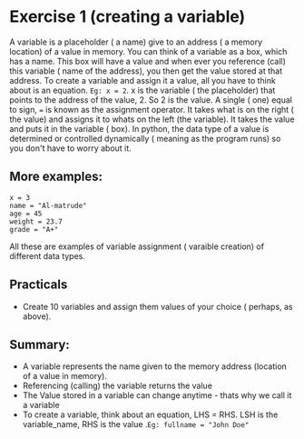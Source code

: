 # Exercise 1 (creating a variable)
A variable is a placeholder ( a name) give to an address ( a memory location) of a value in memory.
You can think of a variable as a box, which has a name. This box will have a value and when ever you reference (call) this variable ( name of the address), you then get the value stored at that address.
To create a variable and assign it a value, all you have to think about is an equation. 
`Eg: x = 2`. x is the variable ( the placeholder) that points to the address of the value, 2. So 2 is the value. A single ( one) equal to sign, `=` is known as the assignment operator. It takes what is on the right ( the value) and assigns it to whats on the left (the variable). It takes the value and puts it in the variable ( box).
In python, the data type of a value is determined or controlled dynamically ( meaning as the program runs) so you don't have to worry about it.

## More examples: 
```
x = 3
name = "Al-matrude"
age = 45
weight = 23.7
grade = "A+"
```
All these are examples of variable assignment ( varaible creation) of different data types.

## Practicals
* Create 10 variables and assign them values of your choice ( perhaps, as above).


## Summary:
* A variable represents the name given to the memory address (location of a value in memory).
* Referencing (calling) the variable returns the value
* The Value stored in a variable can change anytime - thats why we call it a variable
* To create a variable, think about an equation, LHS = RHS. LSH is the variable_name, RHS is the value .`Eg: fullname = "John Doe"`
